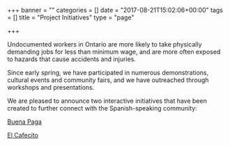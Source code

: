 +++
banner = ""
categories = []
date = "2017-08-21T15:02:06+00:00"
tags = []
title = "Project Initiatives"
type = "page"

+++


Undocumented workers in Ontario are more likely to take physically demanding jobs for less than minimum wage, and are more often exposed to hazards that cause accidents and injuries.

Since early spring, we have participated in numerous demonstrations, cultural events and community fairs, and we have outreached through workshops and presentations.

We are pleased to announce two interactive initiatives that have been created to further connect with the Spanish-speaking community:

[Buena Paga](http://workers-safety.ca/features/project/buena-paga/)

[El Cafecito](http://workers-safety.ca/features/project/el-cafecito/)